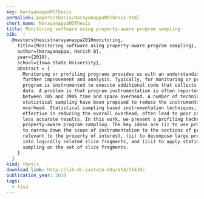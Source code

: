 ```yaml
---
key: NarayanappaMSThesis
permalink: papers/thesis/NarayanappaMSThesis.html
short_name: NarayanappaMSThesis
title: Monitoring software using property-aware program sampling
bib:  |
  @mastersthesis{narayanappa2010monitoring,
    title={Monitoring software using property-aware program sampling},
    author={Narayanappa, Harish B},
    year={2010},
    school={Iowa State University},
    abstract = {
      Monitoring or profiling programs provides us with an understanding for its
      further improvement and analysis. Typically, for monitoring or profiling, the
      program is instrumented to execute additional code that collects necessary
      data. A problem is that program instrumentation is often reported to cause
      between 10% and 390% time and space overhead. A number of techniques based on
      statistical sampling have been proposed to reduce the instrumentation
      overhead. Statistical sampling based instrumentation techniques, although
      effective in reducing the overall overhead, often lead to poor coverage or
      less accurate results. In this work, we present a profiling technique based on
      property-aware program sampling. The key ideas are (i) to use program slicing
      to narrow down the scope of instrumentation to the sections of program
      relevant to the property of interest, (ii) to decompose large program slices
      into logically related slice fragments, and (iii) to apply statistical
      sampling on the set of slice fragments.
    }
  }
kind: thesis
download_link: http://lib.dr.iastate.edu/etd/11410/
publication_year: 2010
tags:
  - tisa
---
```

